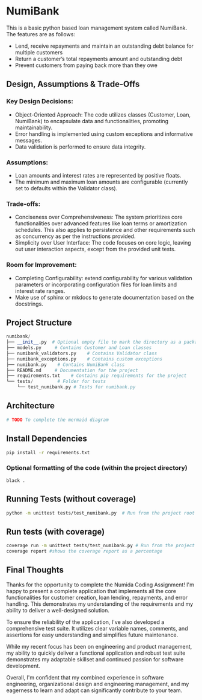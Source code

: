 # NumiBank

This is a basic python based loan management system called NumiBank. The features are as follows:

* Lend, receive repayments and maintain an outstanding debt balance for multiple
customers
* Return a customer’s total repayments amount and outstanding debt
* Prevent customers from paying back more than they owe

## Design, Assumptions & Trade-Offs

### Key Design Decisions:
* Object-Oriented Approach: The code utilizes classes (Customer, Loan, NumiBank) to encapsulate data and functionalities, promoting maintainability.
* Error handling is implemented using custom exceptions and informative messages.
* Data validation is performed to ensure data integrity.

### Assumptions:
* Loan amounts and interest rates are represented by positive floats.
* The minimum and maximum loan amounts are configurable (currently set to defaults within the Validator class).

### Trade-offs:
* Conciseness over Comprehensiveness: The system prioritizes core functionalities over advanced features like loan terms or amortization schedules. This also applies to persistence and other requirements such as concurrency as per the instructions provided.
* Simplicity over User Interface: The code focuses on core logic, leaving out user interaction aspects, except from the provided unit tests.


### Room for Improvement:
* Completing Configurability: extend configurability for various validation parameters or incorporating configuration files for loan limits and interest rate ranges.
* Make use of sphinx or mkdocs to generate documentation based on the docstrings. 

## Project Structure


```python
numibank/
├── __init__.py  # Optional empty file to mark the directory as a package
├── models.py     # Contains Customer and Loan classes
├── numibank_validators.py    # Contains Validator class
├── numibank_exceptions.py    # Contains custom exceptions
├── numibank.py    # Contains NumiBank class
├── README.md     # Documentation for the project
├── requirements.txt    # Contains pip requirements for the project
└── tests/         # Folder for tests
    └── test_numibank.py # Tests for numibank.py

```

## Architecture

```bash
# TODO To complete the mermaid diagram
```

## Install Dependencies

```bash
pip install -r requirements.txt
```
### Optional formatting of the code (within the project directory)
```
black .
```
## Running Tests (without coverage)

```bash
python -m unittest tests/test_numibank.py  # Run from the project root
```
## Run tests (with coverage)
```bash
coverage run -m unittest tests/test_numibank.py # Run from the project root
coverage report #shows the coverage report as a percentage
```

## Final Thoughts

Thanks for the opportunity to complete the Numida Coding Assignment! I'm happy to present a complete application that implements all the core functionalities for customer creation, loan lending, repayments, and error handling. This demonstrates my understanding of the requirements and my ability to deliver a well-designed solution.

To ensure the reliability of the application, I've also developed a comprehensive test suite. It utilizes clear variable names, comments, and assertions for easy understanding and simplifies future maintenance.

While my recent focus has been on engineering and product management, my ability to quickly deliver a functional application and robust test suite demonstrates my adaptable skillset and continued passion for software development.

Overall, I'm confident that my combined experience in software engineering, organizational design and engineering management, and my eagerness to learn and adapt can significantly contribute to your team.




